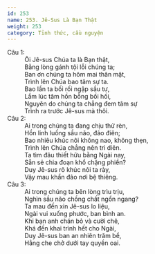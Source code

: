 ```yaml
---
id: 253
name: 253. Jê-Sus Là Bạn Thật
weight: 253
category: Tỉnh thức, cầu nguyện
---
```

<dl><dt>Câu 1:</dt><dd data-verse="1">Ôi Jê-sus Chúa ta là Bạn thật, <br/>Bằng lòng gánh tội lỗi chúng ta; <br/>Ban ơn chúng ta hôm mai thân mật, <br/>Trình lên Chúa bao tâm sự ta. <br/>Bao lần ta bối rối ngập sầu tư, <br/>Lắm lúc tâm hồn bỗng bồi hồi, <br/>Nguyên do chúng ta chẳng đem tâm sự <br/>Trình ra trước Jê-sus mà thôi. </dd><dt>Câu 2:</dt><dd data-verse="2">Ai trong chúng ta đang chịu thử rèn, <br/>Hồn linh luống sầu não, đảo điên; <br/>Bao nhiêu khúc nôi không nao, không thẹn, <br/>Trình lên Chúa chẳng nên trì diên. <br/>Ta tìm đâu thiết hữu bằng Ngài nay, <br/>Sẵn sẻ chia đoạn khổ chặng phiền? <br/>Duy Jê-sus rõ khúc nôi ta rày, <br/>Vậy mau khẩn đảo nơi bệ thiêng. </dd><dt>Câu 3:</dt><dd data-verse="3">Ai trong chúng ta bên lòng trìu trịu, <br/>Nghìn sầu não chồng chất ngổn ngang? <br/>Ta mau đến xin Jê-sus lo liệu, <br/>Ngài vui xuống phước, ban bình an. <br/>Khi bạn anh chán bỏ và cười chê, <br/>Khá đến khai trình hết cho Ngài, <br/>Duy Jê-sus ban an nhiên trăm bề, <br/>Hằng che chở dưới tay quyền oai. </dd></dl>
